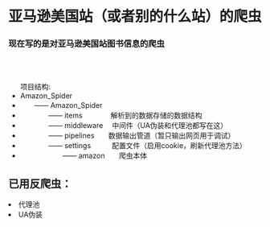 # 亚马逊美国站（或者别的什么站）的爬虫  

### 现在写的是对亚马逊美国站图书信息的爬虫  
<br>
<br>
<ul>项目结构:  
<li> Amazon_Spider  </li>
<li>　　—— Amazon_Spider </li>
<li>　　　　—— items　　　　解析到的数据存储的数据结构  </li>
<li>　　　　—— middleware　 中间件（UA伪装和代理池都写在这）</li>
<li>　　　　—— pipelines　　数据输出管道（暂只输出网页用于调试）  </li>
<li>　　　　—— settings　　　配置文件（启用cookie，刷新代理池方法）　</li>
<li>　　　　　　—— amazon　　爬虫本体
</ul>
    
## 已用反爬虫：  
<li>代理池
<li>UA伪装
